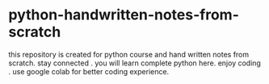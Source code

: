 # python-handwritten-notes-from-scratch
this repository is created for python  course and hand written notes from scratch.
stay connected .
you will learn complete python here.
enjoy coding .
use google colab for better coding experience.
